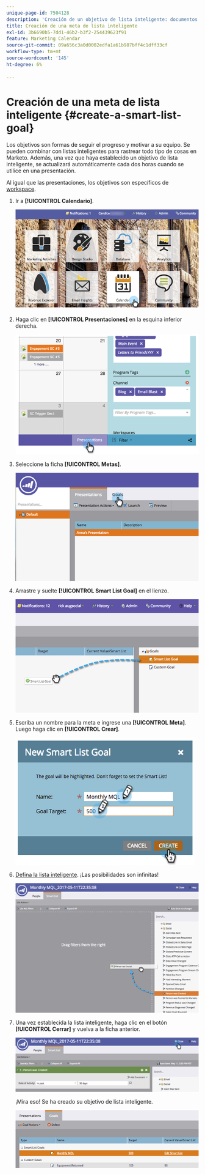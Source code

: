 ```yaml
---
unique-page-id: 7504128
description: 'Creación de un objetivo de lista inteligente: documentos de Marketo, documentación del producto'
title: Creación de una meta de lista inteligente
exl-id: 3b6690b5-7dd1-46b2-b3f2-254439623f91
feature: Marketing Calendar
source-git-commit: 09a656c3a0d0002edfa1a61b987bff4c1dff33cf
workflow-type: tm+mt
source-wordcount: '145'
ht-degree: 6%

---
```


# Creación de una meta de lista inteligente {#create-a-smart-list-goal}

Los objetivos son formas de seguir el progreso y motivar a su equipo. Se pueden combinar con listas inteligentes para rastrear todo tipo de cosas en Marketo. Además, una vez que haya establecido un objetivo de lista inteligente, se actualizará automáticamente cada dos horas cuando se utilice en una presentación.

Al igual que las presentaciones, los objetivos son específicos de [workspace](/help/marketo/product-docs/administration/workspaces-and-person-partitions/understanding-workspaces-and-person-partitions.md).

1. Ir a **[!UICONTROL Calendario]**.

   ![](assets/2017-05-10-15-30-47-1.png)

1. Haga clic en **[!UICONTROL Presentaciones]** en la esquina inferior derecha.

   ![](assets/image2015-3-24-12-3a2-3a55.png)

1. Seleccione la ficha **[!UICONTROL Metas]**.

   ![](assets/image2015-3-26-12-3a25-3a17.png)

1. Arrastre y suelte **[!UICONTROL Smart List Goal]** en el lienzo.

   ![](assets/image2015-3-24-12-3a47-3a36.png)

1. Escriba un nombre para la meta e ingrese una **[!UICONTROL Meta]**. Luego haga clic en **[!UICONTROL Crear]**.

   ![](assets/image2015-3-24-12-3a50-3a6.png)

1. [Defina la lista inteligente](/help/marketo/product-docs/core-marketo-concepts/smart-lists-and-static-lists/creating-a-smart-list/find-and-add-filters-to-a-smart-list.md). ¡Las posibilidades son infinitas!

   ![](assets/mql.png)

1. Una vez establecida la lista inteligente, haga clic en el botón **[!UICONTROL Cerrar]** y vuelva a la ficha anterior.

   ![](assets/mql2.png)

   ¡Mira eso! Se ha creado su objetivo de lista inteligente.

   ![](assets/image2015-3-24-13-3a0-3a35.png)
